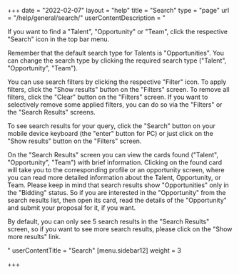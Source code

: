 +++
date = "2022-02-07"
layout = "help"
title = "Search"
type = "page"
url = "/help/general/search/"
userContentDescription = "<p>If you want to find a \"Talent\", \"Opportunity\" or \"Team\", click the respective \"Search\" icon in the top bar menu.</p><p>Remember that the default search type for Talents is \"Opportunities\". You can change the search type by clicking the required search type (\"Talent\", \"Opportunity\", \"Team\").</p><p>You can use search filters by clicking the respective \"Filter\" icon. To apply filters, click the \"Show results\" button on the \"Filters\" screen. To remove all filters, click the \"Clear\" button on the \"Filters\" screen. If you want to selectively remove some applied filters, you can do so via the \"Filters\" or the \"Search Results\" screens.</p><p>To see search results for your query, click the \"Search\" button on your mobile device keyboard (the \"enter\" button for PC) or just click on the \"Show results\" button on the \"Filters\" screen.</p><p>On the \"Search Results\" screen you can view the cards found (\"Talent\", \"Opportunity\", \"Team\") with brief information. Clicking on the found card will take you to the corresponding profile or an opportunity screen, where you can read more detailed information about the Talent, Opportunity, or Team. Please keep in mind that search results show \"Opportunities\" only in the \"Bidding\" status. So if you are interested in the \"Opportunity\" from the search results list, then open its card, read the details of the \"Opportunity\" and submit your proposal for it, if you want.</p><p>By default, you can only see 5 search results in the \"Search Results\" screen, so if you want to see more search results, please click on the \"Show more results\" link.</p>"
userContentTitle = "Search"
[menu.sidebar12]
weight = 3

+++
